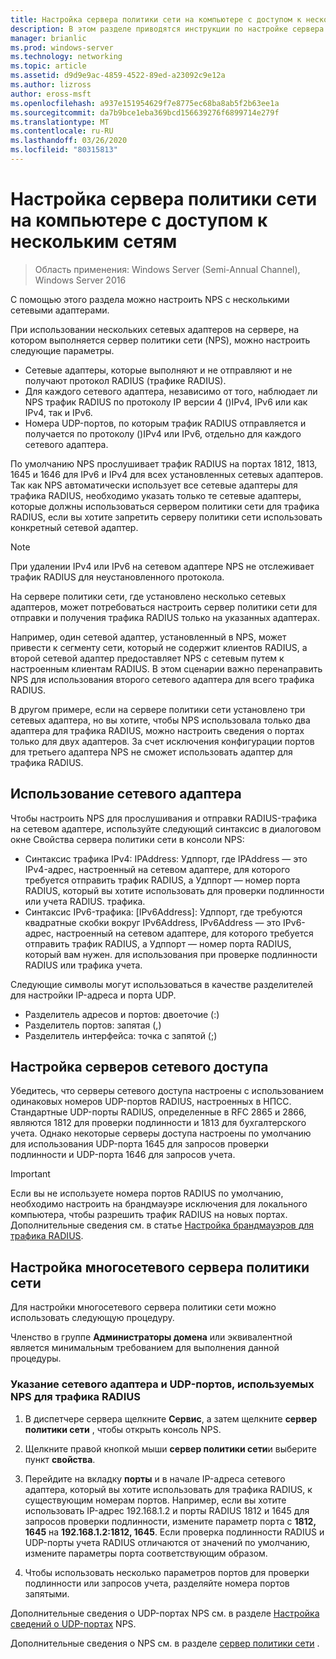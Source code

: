 ```yaml
---
title: Настройка сервера политики сети на компьютере с доступом к нескольким сетям
description: В этом разделе приводятся инструкции по настройке сервера с несколькими сетевыми адаптерами, на которых работает сервер политики сети в Windows Server 2016.
manager: brianlic
ms.prod: windows-server
ms.technology: networking
ms.topic: article
ms.assetid: d9d9e9ac-4859-4522-89ed-a23092c9e12a
ms.author: lizross
author: eross-msft
ms.openlocfilehash: a937e151954629f7e8775ec68ba8ab5f2b63ee1a
ms.sourcegitcommit: da7b9bce1eba369bcd156639276f6899714e279f
ms.translationtype: MT
ms.contentlocale: ru-RU
ms.lasthandoff: 03/26/2020
ms.locfileid: "80315813"
---
```

# <a name="configure-nps-on-a-multihomed-computer"></a>Настройка сервера политики сети на компьютере с доступом к нескольким сетям

>Область применения: Windows Server (Semi-Annual Channel), Windows Server 2016

С помощью этого раздела можно настроить NPS с несколькими сетевыми адаптерами.

При использовании нескольких сетевых адаптеров на сервере, на котором выполняется сервер политики сети (NPS), можно настроить следующие параметры.

- Сетевые адаптеры, которые выполняют и не отправляют и не получают протокол RADIUS \(трафике RADIUS\).
- Для каждого сетевого адаптера, независимо от того, наблюдает ли NPS трафик RADIUS по протоколу IP версии 4 \(\)IPv4, IPv6 или как IPv4, так и IPv6.
- Номера UDP-портов, по которым трафик RADIUS отправляется и получается по протоколу \(\)IPv4 или IPv6, отдельно для каждого сетевого адаптера.

По умолчанию NPS прослушивает трафик RADIUS на портах 1812, 1813, 1645 и 1646 для IPv6 и IPv4 для всех установленных сетевых адаптеров. Так как NPS автоматически использует все сетевые адаптеры для трафика RADIUS, необходимо указать только те сетевые адаптеры, которые должны использоваться сервером политики сети для трафика RADIUS, если вы хотите запретить серверу политики сети использовать конкретный сетевой адаптер.

>[!NOTE]
>При удалении IPv4 или IPv6 на сетевом адаптере NPS не отслеживает трафик RADIUS для неустановленного протокола.

На сервере политики сети, где установлено несколько сетевых адаптеров, может потребоваться настроить сервер политики сети для отправки и получения трафика RADIUS только на указанных адаптерах.

Например, один сетевой адаптер, установленный в NPS, может привести к сегменту сети, который не содержит клиентов RADIUS, а второй сетевой адаптер предоставляет NPS с сетевым путем к настроенным клиентам RADIUS. В этом сценарии важно перенаправить NPS для использования второго сетевого адаптера для всего трафика RADIUS.

В другом примере, если на сервере политики сети установлено три сетевых адаптера, но вы хотите, чтобы NPS использовала только два адаптера для трафика RADIUS, можно настроить сведения о портах только для двух адаптеров. За счет исключения конфигурации портов для третьего адаптера NPS не сможет использовать адаптер для трафика RADIUS.

## <a name="using-a-network-adapter"></a>Использование сетевого адаптера

Чтобы настроить NPS для прослушивания и отправки RADIUS-трафика на сетевом адаптере, используйте следующий синтаксис в диалоговом окне Свойства сервера политики сети в консоли NPS:

- Синтаксис трафика IPv4: IPAddress: Удппорт, где IPAddress — это IPv4-адрес, настроенный на сетевом адаптере, для которого требуется отправить трафик RADIUS, а Удппорт — номер порта RADIUS, который вы хотите использовать для проверки подлинности или учета RADIUS. трафика.
- Синтаксис IPv6-трафика: [IPv6Address]: Удппорт, где требуются квадратные скобки вокруг IPv6Address, IPv6Address — это IPv6-адрес, настроенный на сетевом адаптере, для которого требуется отправить трафик RADIUS, а Удппорт — номер порта RADIUS, который вам нужен. для использования при проверке подлинности RADIUS или трафика учета.

Следующие символы могут использоваться в качестве разделителей для настройки IP-адреса и порта UDP.

- Разделитель адресов и портов: двоеточие (:)
- Разделитель портов: запятая (,)
- Разделитель интерфейса: точка с запятой (;)

## <a name="configuring-network-access-servers"></a>Настройка серверов сетевого доступа

Убедитесь, что серверы сетевого доступа настроены с использованием одинаковых номеров UDP-портов RADIUS, настроенных в НПСС. Стандартные UDP-порты RADIUS, определенные в RFC 2865 и 2866, являются 1812 для проверки подлинности и 1813 для бухгалтерского учета. Однако некоторые серверы доступа настроены по умолчанию для использования UDP-порта 1645 для запросов проверки подлинности и UDP-порта 1646 для запросов учета.

>[!IMPORTANT]
>Если вы не используете номера портов RADIUS по умолчанию, необходимо настроить на брандмауэре исключения для локального компьютера, чтобы разрешить трафик RADIUS на новых портах. Дополнительные сведения см. в статье [Настройка брандмауэров для трафика RADIUS](nps-firewalls-configure.md).

## <a name="configure-the-multihomed-nps"></a>Настройка многосетевого сервера политики сети

Для настройки многосетевого сервера политики сети можно использовать следующую процедуру.

Членство в группе **Администраторы домена** или эквивалентной является минимальным требованием для выполнения данной процедуры.

### <a name="to-specify-the-network-adapter-and-udp-ports-that-nps-uses-for-radius-traffic"></a>Указание сетевого адаптера и UDP-портов, используемых NPS для трафика RADIUS

1. В диспетчере сервера щелкните **Сервис**, а затем щелкните **сервер политики сети** , чтобы открыть консоль NPS.

2. Щелкните правой кнопкой мыши **сервер политики сети**и выберите пункт **свойства**.

3. Перейдите на вкладку **порты** и в начале IP-адреса сетевого адаптера, который вы хотите использовать для трафика RADIUS, к существующим номерам портов. Например, если вы хотите использовать IP-адрес 192.168.1.2 и порты RADIUS 1812 и 1645 для запросов проверки подлинности, измените параметр порта с **1812, 1645** на **192.168.1.2:1812, 1645**. Если проверка подлинности RADIUS и UDP-порты учета RADIUS отличаются от значений по умолчанию, измените параметры порта соответствующим образом.

4. Чтобы использовать несколько параметров портов для проверки подлинности или запросов учета, разделяйте номера портов запятыми.

Дополнительные сведения о UDP-портах NPS см. в разделе [Настройка сведений о UDP-портах](nps-udp-ports-configure.md) NPS.


Дополнительные сведения о NPS см. в разделе [сервер политики сети](nps-top.md) .

